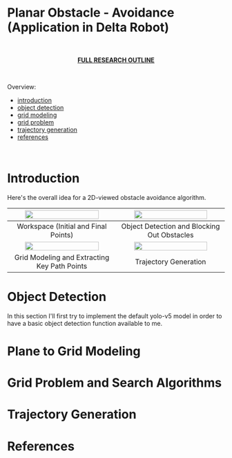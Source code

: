 # Planar Obstacle - Avoidance (Application in Delta Robot)

</br>
<p align="center">
	<strong><a href="https://github.com/Arvin-Mohammadi/Planar-Obstacle-Avoidance/tree/main/Research">FULL RESEARCH OUTLINE</a></strong>
</p>
</br>

Overview: 
- [introduction](#section-introduction)
- [object detection](#section-object-detection)
- [grid modeling](#section-grid-modeling)
- [grid problem](#section-grid-problem)
- [trajectory generation](#section-trajectory-generation)
- [references](#section-references)
</br>


























<a name="section-introduction"></a>
# Introduction

Here's the overall idea for a 2D-viewed obstacle avoidance algorithm. 

|                     <img src="https://github.com/user-attachments/assets/ca08bfa9-dfaf-461e-9ff0-a72e09ef630a" style="width: 85%;">                     |                     <img src="https://github.com/user-attachments/assets/0025891b-acee-48d1-9c8e-8e42324ce902" style="width: 85%;">                    |
|:--------------------------------------------:|:-------------------------------------------:|
|     Workspace (Initial and Final Points)     | Object Detection and Blocking Out Obstacles |
|                     <img src="https://github.com/user-attachments/assets/92029b69-6731-490f-93f4-5650755c2c0a" style="width: 85%;">                     |                     <img src="https://github.com/user-attachments/assets/ccd4fafa-be7d-4123-80c2-5ce6156781d9" style="width: 85%;">                    |
| Grid Modeling and Extracting Key Path Points |            Trajectory Generation            |





















<a name="section-object-detection"></a>
# Object Detection

In this section I'll first try to implement the default yolo-v5 model in order to have a basic object detection function available to me.

























<a name="section-grid-modeling"></a>
# Plane to Grid Modeling



























<a name="section-grid-problem"></a>
# Grid Problem and Search Algorithms



























<a name="section-trajectory-generation"></a>
# Trajectory Generation


























<a name="section-references"></a>
# References

























